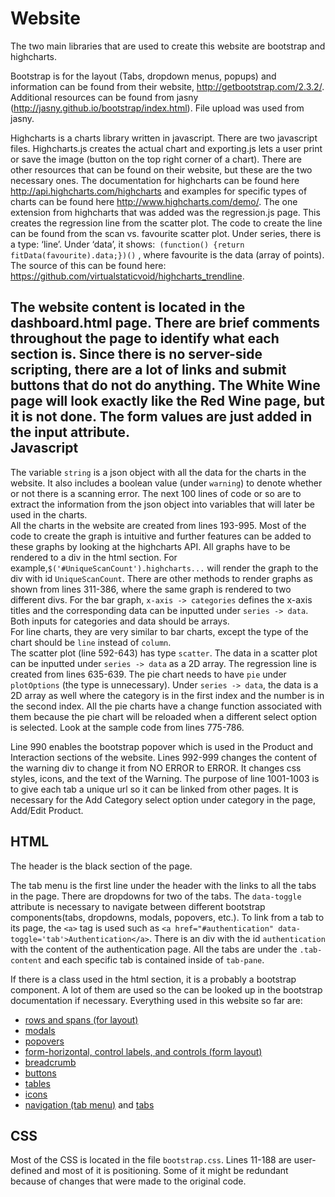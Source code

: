 Website
=======


The two main libraries that are used to create this website are bootstrap and highcharts.  
	
	
Bootstrap is for the layout (Tabs, dropdown menus, popups) and information can be found from their website, http://getbootstrap.com/2.3.2/.  Additional resources can be found from jasny (http://jasny.github.io/bootstrap/index.html).  File upload was used from jasny.  
	
	
 Highcharts is a charts library written in javascript.  There are two javascript files.  Highcharts.js creates the actual chart and exporting.js lets a user print or save the image (button on the top right corner of a chart).  There are other resources that can be found on their website, but these are the two necessary ones.  The documentation for highcharts can be found here http://api.highcharts.com/highcharts and examples for specific types of charts can be found here http://www.highcharts.com/demo/.  The one extension from highcharts that was added was the regression.js page.  This creates the regression line from the scatter plot.  The code to create the line can be found from the scan vs. favourite scatter plot.  Under series, there is a type: ‘line’.  Under ‘data’, it shows:` (function() {return fitData(favourite).data;})()` , where favourite is the data (array of points).  The source of this can be found here: https://github.com/virtualstaticvoid/highcharts_trendline.
	
The website content is located in the dashboard.html page.  There are brief comments throughout the page to identify what each section is.  Since there is no server-side scripting, there are a lot of links and submit buttons that do not do anything.  The White Wine page will look exactly like the Red Wine page, but it is not done.  The form values are just added in the input attribute.  	
Javascript
----------

The variable `string` is a json object with all the data for the charts in the website.  It also includes a boolean value (under `warning`) to denote whether or not there is a scanning error. 
The next 100 lines of code or so are to extract the information from the json object into variables that will later be used in the charts.  
All the charts in the website are created from lines 193-995.  	Most of the code to create the graph is intuitive and further features can be added to these graphs by looking at the highcharts API.  All graphs have to be rendered to a div in the html section. For example,`$('#UniqueScanCount').highcharts...` will render the graph to the div with id `UniqueScanCount`.  There are other methods to render graphs as shown from lines 311-386, where the same graph is rendered to two different divs.  For the bar graph, `x-axis -> categories` defines the x-axis titles and the corresponding data can be inputted under `series -> data`.  Both inputs for categories and data should be arrays.  
For line charts, they are very similar to bar charts, except the type of the chart should be `line` instead of `column`.  
The scatter plot (line 592-643) has  type `scatter`.  The data in a scatter plot can be inputted under `series -> data` as a 2D array.  The regression line is created from lines 635-639.
The pie chart needs to have `pie` under `plotOptions` (the type is unnecessary).  Under `series -> data`, the data is a 2D array as well where the category is in the first index and the number is in the second index.  All the pie charts have a change function associated with them because the pie chart will be reloaded when a different select option is selected.  Look at the sample code from lines 775-786.

Line 990 enables the bootstrap popover which is used in the Product and Interaction sections of the website. 
Lines 992-999 changes the content of the warning div to change it from NO ERROR to ERROR.  It changes css styles, icons, and the text of the Warning. 
The purpose of line 1001-1003 is to give each tab a unique url so it can be linked from other pages.  It is necessary for the Add Category select option under category in the page, Add/Edit Product.	

HTML 
----
The header is the black section of the page.

The tab menu is the first line under the header with the links to all the tabs in the page.  There are dropdowns for two of the tabs.  The `data-toggle` attribute is necessary to navigate between different bootstrap components(tabs, dropdowns, modals, popovers, etc.).  To link from  a tab to its page, the `<a>` tag is used such as `<a href="#authentication" data-toggle='tab'>Authentication</a>`.  There is an div with the id `authentication` with the content of the authentication page.  All the tabs are under the `.tab-content` and each specific tab is contained inside of `tab-pane`.

If there is a class used in the html section, it is a probably a bootstrap component.  A lot of them are used so the can be looked up in the bootstrap documentation if necessary.  Everything used in this website so far are:

* [rows and spans (for layout)](http://getbootstrap.com/2.3.2/scaffolding.html#gridSystem)
* [modals](http://getbootstrap.com/2.3.2/javascript.html#modals)
* [popovers](http://getbootstrap.com/2.3.2/javascript.html#popovers)
* [form-horizontal, control labels, and controls (form layout)](http://getbootstrap.com/2.3.2/base-css.html#forms)
* [breadcrumb](http://getbootstrap.com/2.3.2/components.html#breadcrumbs)
* [buttons](http://getbootstrap.com/2.3.2/base-css.html#buttons)
* [tables](http://getbootstrap.com/2.3.2/base-css.html#tables)
* [icons](http://getbootstrap.com/2.3.2/base-css.html#icons)
* [navigation (tab menu)](http://getbootstrap.com/2.3.2/components.html#navs) and [tabs](http://getbootstrap.com/2.3.2/javascript.html#tabs)

CSS
---
Most of the CSS is located in the file `bootstrap.css`.  Lines 11-188 are user-defined and most of it is positioning.  Some of it might be redundant because of changes that were made to the original code.  
